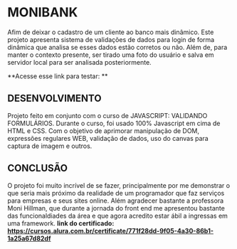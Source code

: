 # MONIBANK
Afim de deixar o cadastro de um cliente ao banco mais dinâmico. Este projeto apresenta sistema de validações de dados para login de forma dinâmica que analisa se esses dados estão corretos ou não. Além de, para manter o contexto presente, ser tirado uma foto do usuário e salva em servidor local para ser analisada posteriormente. 

**Acesse esse link para testar: **

## DESENVOLVIMENTO
Projeto feito em conjunto com o curso de JAVASCRIPT: VALIDANDO FORMULÁRIOS. Durante o curso, foi usado 100% Javascript em cima de HTML e CSS. Com o objetivo de aprimorar manipulação de DOM, expressões regulares WEB, validação de dados, uso do canvas para captura de imagem e outros.




## CONCLUSÃO
O projeto foi muito incrível de se fazer, principalmente por me demonstrar o que seria mais próximo da realidade de um programador que faz serviços para empresas e seus sites online. Além agradecer bastante a professora Moni Hillman, que durante a jornada do front end me apresentou bastante das funcionaldiades da área e que agora acredito estar ábil a ingressas em uma framework.
**link do certificado: https://cursos.alura.com.br/certificate/771f28dd-9f05-4a30-86b1-1a25a67d82df**
